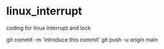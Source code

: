 # linux_interrupt
coding for linux interrupt and lock 

git commit -m 'introduce this commit'
git push -u origin main
